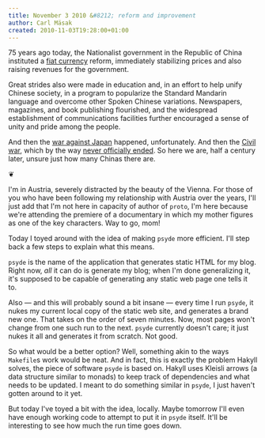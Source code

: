 ```yaml
---
title: November 3 2010 &#8212; reform and improvement
author: Carl Mäsak
created: 2010-11-03T19:28:00+01:00
---
```

75 years ago today, the Nationalist government in the Republic of China instituted a [fiat currency](http://en.wikipedia.org/wiki/Fiat_currency) reform, immediately stabilizing prices and also raising revenues for the government.

<div class="quote">Great strides also were made in education and, in an effort to help unify Chinese society, in a program to popularize the Standard Mandarin language and overcome other Spoken Chinese variations. Newspapers, magazines, and book publishing flourished, and the widespread establishment of communications facilities further encouraged a sense of unity and pride among the people.</div>

And then the <a href="http://en.wikipedia.org/wiki/Sino-Japanese_War_(1937-1945)">war against Japan</a> happened, unfortunately. And then the [Civil war](http://en.wikipedia.org/wiki/Chinese_Civil_War), which by the way [never officially ended](http://en.wikipedia.org/wiki/Cross-Strait_relations). So here we are, half a century later, unsure just how many Chinas there are.

<p class='separator'>&#10086;</p>

I'm in Austria, severely distracted by the beauty of the Vienna. For those of you who have been following my relationship with Austria over the years, I'll just add that I'm not here in capacity of author of `proto`, I'm here because we're attending the premiere of a documentary in which my mother figures as one of the key characters. Way to go, mom!

Today I toyed around with the idea of making `psyde` more efficient. I'll step back a few steps to explain what this means.

`psyde` is the name of the application that generates static HTML for my blog. Right now, *all* it can do is generate my blog; when I'm done generalizing it, it's supposed to be capable of generating any static web page one tells it to.

Also &mdash; and this will probably sound a bit insane &mdash; every time I run `psyde`, it nukes my current local copy of the static web site, and generates a brand new one. That takes on the order of seven minutes. Now, most pages won't change from one such run to the next. `psyde` currently doesn't care; it just nukes it all and generates it from scratch. Not good.

So what would be a better option? Well, something akin to the ways `Makefile`s work would be neat. And in fact, this is exactly the problem Hakyll solves, the piece of software `psyde` is based on. Hakyll uses Kleisli arrows (a data structure similar to monads) to keep track of dependencies and what needs to be updated. I meant to do something similar in `psyde`, I just haven't gotten around to it yet.

But today I've toyed a bit with the idea, locally. Maybe tomorrow I'll even have enough working code to attempt to put it in `psyde` itself. It'll be interesting to see how much the run time goes down.
